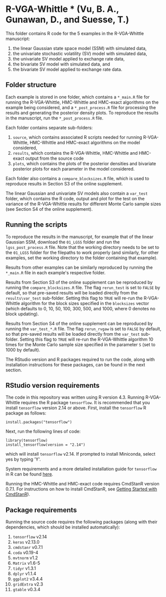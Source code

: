 # R-VGA-Whittle * (Vu, B. A., Gunawan, D., and Suesse, T.)

This folder contains R code for the 5 examples in the R-VGA-Whittle manuscript: 
1. the linear Gaussian state space model (SSM) with simulated data, 
2. the univariate stochastic volatility (SV) model with simulated data,
3. the univariate SV model applied to exchange rate data,  
4. the bivariate SV model with simulated data, and
5. the bivariate SV model applied to exchange rate data.

## Folder structure
Each example is stored in one folder, which contains a `*_main.R` file for running the R-VGA-Whittle, HMC-Whittle and HMC-exact algorithms on the example being considered, and a `*_post_process.R` file for processing the results and generating the posterior density plots. To reproduce the results in the manuscript, run the `*_post_process.R` file.

Each folder contains separate sub-folders:
1. `source`, which contains associated R scripts needed for running R-VGA-Whittle, HMC-Whittle and HMC-exact algorithms on the model considered,
2. `results`, which contains the R-VGA-Whittle, HMC-Whittle and HMC-exact output from the source code 
3. `plots`, which contains the plots of the posterior densities and bivariate posterior plots for each parameter in the model considered.

Each folder also contains a `compare_blocksizes.R` file, which is used to reproduce results in Section S3 of the online supplement.

The linear Gaussian and univariate SV models also contain a `var_test` folder, which contains the R code, output and plot for the test on the variance of the R-VGA-Whittle results for different Monte Carlo sample sizes (see Section S4 of the online supplement).

## Running the scripts
To reproduce the results in the manuscript, for example that of the linear Gaussian SSM, download the `01_LGSS` folder and run the `lgss_post_process.R` file. Note that the working directory needs to be set to the `01_LGSS` folder for the filepaths to work properly (and similarly, for other examples, set the working directory to the folder containing that example). 

Results from other examples can be similarly reproduced by running the `*_main.R` file in each example's respective folder.

Results from Section S3 of the online supplement can be reproduced by running the `compare_blocksizes.R` file. The flag `rerun_test` is set to `FALSE` by default, so that pre-saved results will be loaded directly from the `results\var_test` sub-folder. Setting this flag to `TRUE` will re-run the R-VGA-Whittle algorithm for the block sizes specified in the `blocksizes` vector (which defaults to 0, 10, 50, 100, 300, 500, and 1000, where 0 denotes no block updating).

Results from Section S4 of the online supplement can be reproduced by running the `var_test_*.R` file. The flag `rerun_rvgaw` is set to `FALSE` by default, so that pre-saved results will be loaded directly from the `var_test` sub-folder. Setting this flag to `TRUE` will re-run the R-VGA-Whittle algorithm 10 times for the Monte Carlo sample size specified in the parameter `S` (set to 1000 by default). 

The RStudio version and R packages required to run the code, along with installation instructions for these packages, can be found in the next section. 

## RStudio version requirements
The code in this repository was written using R version 4.3. Running R-VGA-Whittle requires the R package `tensorflow`. It is recommended that you install `tensorflow` version 2.14 or above. First, install the `tensorflow` R package as follows:

```
install.packages("tensorflow")
```
Next, run the following lines of code:
```
library(tensorflow)
install_tensorflow(version = "2.14")
```
which will install `tensorflow` v2.14. If prompted to install Miniconda, select yes by typing 'Y'.

System requirements and a more detailed installation guide for `tensorflow` in R can be found [here](https://tensorflow.rstudio.com/install). 

Running the HMC-Whittle and HMC-exact code requires CmdStanR version 0.7.1. For instructions on how to install CmdStanR, see [Getting Started with CmdStanR](https://mc-stan.org/cmdstanr/articles/cmdstanr.html#introduction)).

## Package requirements 
Running the source code requires the following packages (along with their dependencies, which should be installed automatically):
1. `tensorflow` v2.14
2. `keras` v2.13.0
3. `cmdstanr` v0.7.1 
4. `coda` v0.19-4
5. `mvtnorm` v1.2
6. `Matrix` v1.6-5
7. `tidyr` v1.3.1
8. `dplyr` v1.1.4
9. `ggplot2` v3.4.4
10. `gridExtra` v2.3
11. `gtable` v0.3.4         
 
